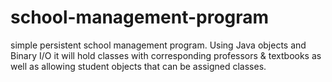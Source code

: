 # school-management-program
simple persistent school management program. Using Java objects and Binary I/O it will hold classes with corresponding professors &amp; textbooks as well as allowing student objects that can be assigned classes.
